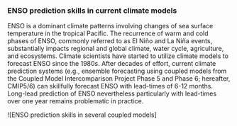 ### ENSO prediction skills in current climate models 

ENSO is a dominant climate patterns involving changes of sea surface temperature in the tropical Pacific. The recurrence of warm and cold phases of ENSO, commonly referred to as El Niño and La Niña events, substantially impacts regional and global climate, water cycle, agriculture, and ecosystems. Climate scientists have started to utilize climate models to forecast ENSO since the 1980s. After decades of effort, current climate prediction systems (e.g., ensemble forecasting using coupled models from the Coupled Model Intercomparison Project Phase 5 and Phase 6; hereafter, CMIP5/6) can skillfully forecast ENSO with lead-times of 6-12 months. Long-lead prediction of ENSO nevertheless particularly with lead-times over one year remains problematic in practice.  

![ENSO prediction skills in several coupled models]


